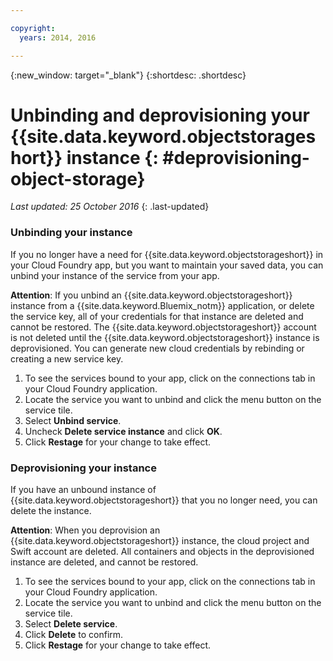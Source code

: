 ```yaml
---

copyright:
  years: 2014, 2016

---
```



{:new_window: target="_blank"}
{:shortdesc: .shortdesc}

# Unbinding and deprovisioning your  {{site.data.keyword.objectstorageshort}} instance {: #deprovisioning-object-storage}

*Last updated: 25 October 2016*
{: .last-updated}

### Unbinding your instance
If you no longer have a need for {{site.data.keyword.objectstorageshort}} in your Cloud Foundry app, but you want to maintain your saved data, you can unbind your instance of the service from your app.

**Attention**: If you unbind an {{site.data.keyword.objectstorageshort}} instance from a {{site.data.keyword.Bluemix_notm}} application, or delete the service key, all of your credentials for that instance are deleted and cannot be restored. The {{site.data.keyword.objectstorageshort}} account is not deleted until the {{site.data.keyword.objectstorageshort}} instance is deprovisioned. You can generate new cloud credentials by rebinding or creating a new service key.

1. To see the services bound to your app, click on the connections tab in your Cloud Foundry application.
2. Locate the service you want to unbind and click the menu button on the service tile.
3. Select **Unbind service**.
4. Uncheck **Delete service instance** and click **OK**.
5. Click **Restage** for your change to take effect.



### Deprovisioning your instance

If you have an unbound instance of {{site.data.keyword.objectstorageshort}} that you no longer need, you can delete the instance.

**Attention**: When you deprovision an {{site.data.keyword.objectstorageshort}}  instance, the cloud project and Swift account are deleted. All containers and objects in the deprovisioned instance are deleted, and cannot be restored.

1. To see the services bound to your app, click on the connections tab in your Cloud Foundry application.
2. Locate the service you want to unbind and click the menu button on the service tile.
3. Select **Delete service**.
4. Click **Delete** to confirm.
5. Click **Restage** for your change to take effect.

